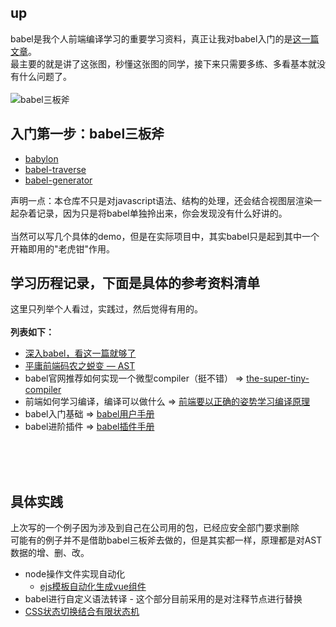 up
---
babel是我个人前端编译学习的重要学习资料，真正让我对babel入门的是[这一篇文章](https://juejin.im/post/5c21b584e51d4548ac6f6c99)。
</br>
最主要的就是讲了这张图，秒懂这张图的同学，接下来只需要多练、多看基本就没有什么问题了。
</br>
</br>
![babel三板斧](https://user-gold-cdn.xitu.io/2018/12/24/167dfa8949b0401a?imageView2/0/w/1280/h/960/format/webp/ignore-error/1)
</br>

入门第一步：babel三板斧
---
- [babylon](https://github.com/babel/babylon)
- [babel-traverse](https://github.com/thejameskyle/babel-handbook/blob/master/translations/en/plugin-handbook.md#babel-traverse)
- [babel-generator](https://github.com/babel/babel/tree/master/packages/babel-generator)

声明一点：本仓库不只是对javascript语法、结构的处理，还会结合视图层渲染一起杂着记录，因为只是将babel单独拎出来，你会发现没有什么好讲的。
</br>
</br>
当然可以写几个具体的demo，但是在实际项目中，其实babel只是起到其中一个开箱即用的"老虎钳"作用。

学习历程记录，下面是具体的参考资料清单
---
这里只列举个人看过，实践过，然后觉得有用的。
<br>    
**列表如下：**       
- [深入babel，看这一篇就够了](https://juejin.im/post/5c21b584e51d4548ac6f6c99)
- [平庸前端码农之蜕变 — AST](https://juejin.im/post/5bfc21d2e51d4544313df666)
- babel官网推荐如何实现一个微型compiler（挺不错） => [the-super-tiny-compiler](https://github.com/jamiebuilds/the-super-tiny-compiler)
-  前端如何学习编译，编译可以做什么 => [前端要以正确的姿势学习编译原理](https://zhuanlan.zhihu.com/p/36301857?hmsr=toutiao.io&utm_medium=toutiao.io&utm_source=toutiao.io)
- babel入门基础 => [babel用户手册](https://github.com/jamiebuilds/babel-handbook/blob/master/translations/zh-Hans/user-handbook.md)
- babel进阶插件 => [babel插件手册](https://github.com/jamiebuilds/babel-handbook/blob/master/translations/zh-Hans/plugin-handbook.md)




<br>
<br>
<br>

具体实践
---
上次写的一个例子因为涉及到自己在公司用的包，已经应安全部门要求删除
</br>
可能有的例子并不是借助babel三板斧去做的，但是其实都一样，原理都是对AST数据的增、删、改。
- node操作文件实现自动化
    - [ejs模板自动化生成vue组件](//github.com/screetBloom/compile/tree/master/gulp) 
- babel进行自定义语法转译 - 这个部分目前采用的是对注释节点进行替换
- [CSS状态切换结合有限状态机](//github.com/screetBloom/compile/tree/master/Finite-state-machine)





